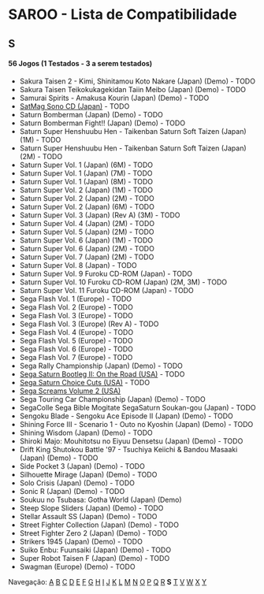 # SAROO - Lista de Compatibilidade

## S

#### 56 Jogos (1 Testados - 3 a serem testados)

- Sakura Taisen 2 - Kimi, Shinitamou Koto Nakare (Japan) (Demo) - TODO
- Sakura Taisen Teikokukagekidan Taiin Meibo (Japan) (Demo) - TODO
- Samurai Spirits - Amakusa Kourin (Japan) (Demo) - TODO
- [SatMag Sono CD (Japan)](../../../Regions/Demos/Japan/6106833/01/README.md) - TODO
- Saturn Bomberman (Japan) (Demo) - TODO
- Saturn Bomberman Fight!! (Japan) (Demo) - TODO
- Saturn Super Henshuubu Hen - Taikenban Saturn Soft Taizen (Japan) (1M) - TODO
- Saturn Super Henshuubu Hen - Taikenban Saturn Soft Taizen (Japan) (2M) - TODO
- Saturn Super Vol. 1 (Japan) (6M) - TODO
- Saturn Super Vol. 1 (Japan) (7M) - TODO
- Saturn Super Vol. 1 (Japan) (8M) - TODO
- Saturn Super Vol. 2 (Japan) (1M) - TODO
- Saturn Super Vol. 2 (Japan) (2M) - TODO
- Saturn Super Vol. 2 (Japan) (6M) - TODO
- Saturn Super Vol. 3 (Japan) (Rev A) (3M) - TODO
- Saturn Super Vol. 4 (Japan) (2M) - TODO
- Saturn Super Vol. 5 (Japan) (2M) - TODO
- Saturn Super Vol. 6 (Japan) (1M) - TODO
- Saturn Super Vol. 6 (Japan) (2M) - TODO
- Saturn Super Vol. 7 (Japan) (2M) - TODO
- Saturn Super Vol. 8 (Japan) - TODO
- Saturn Super Vol. 9 Furoku CD-ROM (Japan) - TODO
- Saturn Super Vol. 10 Furoku CD-ROM (Japan) (2M, 3M) - TODO
- Saturn Super Vol. 11 Furoku CD-ROM (Japan) - TODO
- Sega Flash Vol. 1 (Europe) - TODO
- Sega Flash Vol. 2 (Europe) - TODO
- Sega Flash Vol. 3 (Europe) - TODO
- Sega Flash Vol. 3 (Europe) (Rev A) - TODO
- Sega Flash Vol. 4 (Europe) - TODO
- Sega Flash Vol. 5 (Europe) - TODO
- Sega Flash Vol. 6 (Europe) - TODO
- Sega Flash Vol. 7 (Europe) - TODO
- Sega Rally Championship (Japan) (Demo) - TODO
- [Sega Saturn Bootleg II: On the Road (USA)](../../../Regions/Demos/USA/MK-81068/01/README.md) - TODO
- [Sega Saturn Choice Cuts (USA)](../../../Regions/Demos/USA/81600/01/README.md) - TODO
- [Sega Screams Volume 2 (USA)](../../../Regions/Demos/USA/MK-81077/01/README.md)
- Sega Touring Car Championship (Japan) (Demo) - TODO
- SegaColle Sega Bible Mogitate SegaSaturn Soukan-gou (Japan) - TODO
- Sengoku Blade - Sengoku Ace Episode II (Japan) (Demo) - TODO
- Shining Force III - Scenario 1 - Outo no Kyoshin (Japan) (Demo) - TODO
- Shining Wisdom (Japan) (Demo) - TODO
- Shiroki Majo: Mouhitotsu no Eiyuu Densetsu (Japan) (Demo) - TODO
- Drift King Shutokou Battle '97 - Tsuchiya Keiichi & Bandou Masaaki (Japan) (Demo) - TODO
- Side Pocket 3 (Japan) (Demo) - TODO
- Silhouette Mirage (Japan) (Demo) - TODO
- Solo Crisis (Japan) (Demo) - TODO
- Sonic R (Japan) (Demo) - TODO
- Soukuu no Tsubasa: Gotha World (Japan) (Demo)
- Steep Slope Sliders (Japan) (Demo) - TODO
- Stellar Assault SS (Japan) (Demo) - TODO
- Street Fighter Collection (Japan) (Demo) - TODO
- Street Fighter Zero 2 (Japan) (Demo) - TODO
- Strikers 1945 (Japan) (Demo) - TODO
- Suiko Enbu: Fuunsaiki (Japan) (Demo) - TODO
- Super Robot Taisen F (Japan) (Demo) - TODO
- Swagman (Europe) (Demo) - TODO

Navegação:
[A](./A.md) [B](./B.md) [C](./C.md) [D](./D.md) [E](./E.md) [F](./F.md) [G](./G.md) [H](./H.md) [I](./I.md) [J](./J.md) [K](./K.md) [L](./L.md) [M](./M.md) [N](./N.md) [O](./O.md) [P](./P.md) [Q](./Q.md) [R](./R.md) **S** [T](./T.md) [V](./V.md) [W](./W.md) [X](./X.md) [Y](./Y.md)
